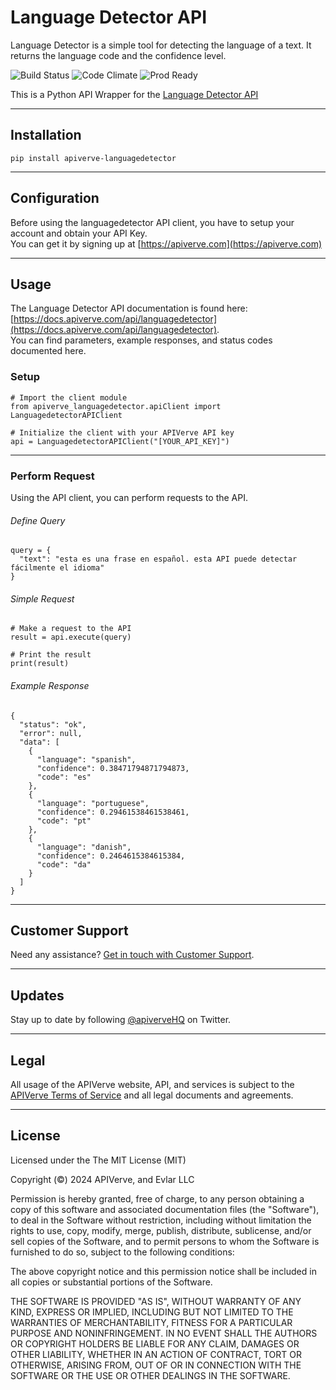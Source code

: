 Language Detector API
============

Language Detector is a simple tool for detecting the language of a text. It returns the language code and the confidence level.

![Build Status](https://img.shields.io/badge/build-passing-green)
![Code Climate](https://img.shields.io/badge/maintainability-B-purple)
![Prod Ready](https://img.shields.io/badge/production-ready-blue)

This is a Python API Wrapper for the [Language Detector API](https://apiverve.com/marketplace/api/languagedetector)

---

## Installation
	pip install apiverve-languagedetector

---

## Configuration

Before using the languagedetector API client, you have to setup your account and obtain your API Key.  
You can get it by signing up at [https://apiverve.com](https://apiverve.com)

---

## Usage

The Language Detector API documentation is found here: [https://docs.apiverve.com/api/languagedetector](https://docs.apiverve.com/api/languagedetector).  
You can find parameters, example responses, and status codes documented here.

### Setup

```
# Import the client module
from apiverve_languagedetector.apiClient import LanguagedetectorAPIClient

# Initialize the client with your APIVerve API key
api = LanguagedetectorAPIClient("[YOUR_API_KEY]")
```

---


### Perform Request
Using the API client, you can perform requests to the API.

###### Define Query

```
query = {  "text": "esta es una frase en español. esta API puede detectar fácilmente el idioma"}
```

###### Simple Request

```
# Make a request to the API
result = api.execute(query)

# Print the result
print(result)
```

###### Example Response

```
{
  "status": "ok",
  "error": null,
  "data": [
    {
      "language": "spanish",
      "confidence": 0.38471794871794873,
      "code": "es"
    },
    {
      "language": "portuguese",
      "confidence": 0.29461538461538461,
      "code": "pt"
    },
    {
      "language": "danish",
      "confidence": 0.2464615384615384,
      "code": "da"
    }
  ]
}
```

---

## Customer Support

Need any assistance? [Get in touch with Customer Support](https://apiverve.com/contact).

---

## Updates
Stay up to date by following [@apiverveHQ](https://twitter.com/apiverveHQ) on Twitter.

---

## Legal

All usage of the APIVerve website, API, and services is subject to the [APIVerve Terms of Service](https://apiverve.com/terms) and all legal documents and agreements.

---

## License
Licensed under the The MIT License (MIT)

Copyright (&copy;) 2024 APIVerve, and Evlar LLC

Permission is hereby granted, free of charge, to any person obtaining a copy of this software and associated documentation files (the "Software"), to deal in the Software without restriction, including without limitation the rights to use, copy, modify, merge, publish, distribute, sublicense, and/or sell copies of the Software, and to permit persons to whom the Software is furnished to do so, subject to the following conditions:

The above copyright notice and this permission notice shall be included in all copies or substantial portions of the Software.

THE SOFTWARE IS PROVIDED "AS IS", WITHOUT WARRANTY OF ANY KIND, EXPRESS OR IMPLIED, INCLUDING BUT NOT LIMITED TO THE WARRANTIES OF MERCHANTABILITY, FITNESS FOR A PARTICULAR PURPOSE AND NONINFRINGEMENT. IN NO EVENT SHALL THE AUTHORS OR COPYRIGHT HOLDERS BE LIABLE FOR ANY CLAIM, DAMAGES OR OTHER LIABILITY, WHETHER IN AN ACTION OF CONTRACT, TORT OR OTHERWISE, ARISING FROM, OUT OF OR IN CONNECTION WITH THE SOFTWARE OR THE USE OR OTHER DEALINGS IN THE SOFTWARE.